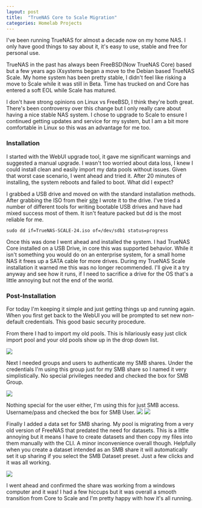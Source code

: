 ```yaml
---
layout: post
title:  "TrueNAS Core to Scale Migration"
categories: Homelab Projects
---
```

I've been running TrueNAS for almost a decade now on my home NAS. I only have good things to say about it, it's easy to use, stable and free for personal use.

TrueNAS in the past has always been FreeBSD(Now TrueNAS Core) based but a few years ago iXsystems began a move to the Debian based TrueNAS Scale. My home system has been pretty stable, I didn't feel like risking a move to Scale while it was still in Beta. Time has trucked on and Core has entered a soft EOL while Scale has matured.

I don't have strong opinions on Linux vs FreeBSD, I think they're both great. There's been controversy over this change but I only really care about having a nice stable NAS system. I chose to upgrade to Scale to ensure I continued getting updates and service for my system, but I am a bit more comfortable in Linux so this was an advantage for me too.

### Installation

I started with the WebUI upgrade tool, it gave me significant warnings and suggested a manual upgrade. I wasn't too worried about data loss, I knew I could install clean and easily import my data pools without issues. Given that worst case scenario, I went ahead and tried it. After 20 minutes of installing, the system reboots and failed to boot. What did I expect?

I grabbed a USB drive and moved on with the standard installation methods. After grabbing the ISO from their [site](https://www.truenas.com/download-truenas-scale/) I wrote it to the drive. I've tried a number of different tools for writing bootable USB drives and have had mixed success most of them. It isn't feature packed but dd is the most reliable for me.

``` sudo dd if=TrueNAS-SCALE-24.iso of=/dev/sdb1 status=progress ```

Once this was done I went ahead and installed the system. I had TrueNAS Core installed on a USB Drive, in core this was supported behavior. While it isn't something you would do on an enterprise system, for a small home NAS it frees up a SATA cable for more drives. During my TrueNAS Scale installation it warned me this was no longer recommended. I'll give it a try anyway and see how it runs, if I need to sacrifice a drive for the OS that's a little annoying but not the end of the world.

### Post-Installation

For today I'm keeping it simple and just getting things up and running again. When you first get back to the WebUI you will be prompted to set new non-default credentials. This good basic security procedure.

From there I had to import my old pools. This is hilariously easy just click import pool and your old pools show up in the drop down list.

![](/assets/screenshots/tnupgrade/2025-02-08_22-31.png)

Next I needed groups and users to authenticate my SMB shares. Under the credentials  I'm using this group just for my SMB share so I named it very simplistically. No special privileges needed and checked the box for SMB Group.

![](/assets/screenshots/tnupgrade/2025-02-08_22-37.png)

Nothing special for the user either, I'm using this for just SMB access. Username/pass and checked the box for SMB User.
![](/assets/screenshots/tnupgrade/2025-02-08_22-39.png)
![](/assets/screenshots/tnupgrade/2025-02-08_22-40.png)

Finally I added a data set for SMB sharing. My pool is migrating from a very old version of FreeNAS that predated the need for datasets. This is a little annoying but it means I have to create datasets and then copy my files into them manually with the CLI. A minor inconvenience overall though. Helpfully when you create a dataset intended as an SMB share it will automatically set it up sharing if you select the SMB Dataset preset. Just a few clicks and it was all working.

![](/assets/screenshots/tnupgrade/2025-02-09_22-56.png)

I went ahead and confirmed the share was working from a windows computer and it was! I had a few hiccups but it was overall a smooth transition from Core to Scale and I'm pretty happy with how it's all running.

